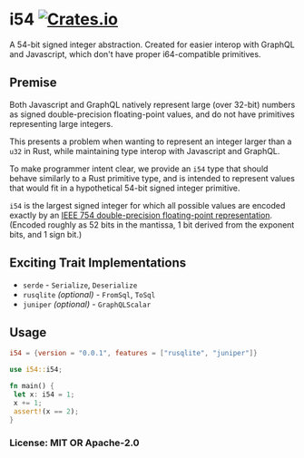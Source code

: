 # i54 [![Crates.io](https://img.shields.io/crates/v/i54.svg)](https://crates.io/crates/i54)

A 54-bit signed integer abstraction. Created for easier interop with GraphQL and Javascript, which don't have proper i64-compatible primitives.

## Premise

Both Javascript and GraphQL natively represent large (over 32-bit) numbers as signed double-precision floating-point values, and do not have primitives representing large integers.

This presents a problem when wanting to represent an integer larger than a `u32` in Rust, while maintaining type interop with Javascript and GraphQL.

To make programmer intent clear, we provide an `i54` type that should behave similarly to a Rust primitive type, and is intended to represent values that would fit in a hypothetical 54-bit signed integer primitive.

`i54` is the largest signed integer for which all possible values are encoded exactly by an [IEEE 754 double-precision floating-point representation](https://en.wikipedia.org/wiki/Double-precision_floating-point_format). (Encoded roughly as 52 bits in the mantissa, 1 bit derived from the exponent bits, and 1 sign bit.)

## Exciting Trait Implementations

- `serde` - `Serialize`, `Deserialize`
- `rusqlite` _(optional)_ - `FromSql`, `ToSql`
- `juniper` _(optional)_ - `GraphQLScalar`

## Usage

```toml
i54 = {version = "0.0.1", features = ["rusqlite", "juniper"]}
```

```rust
use i54::i54;

fn main() {
 let x: i54 = 1;
 x += 1;
 assert!(x == 2);
}
```

### License: MIT OR Apache-2.0
